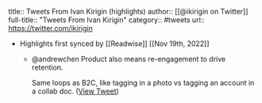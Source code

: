title:: Tweets From Ivan Kirigin (highlights)
author:: [[@ikirigin on Twitter]]
full-title:: "Tweets From Ivan Kirigin"
category:: #tweets
url:: https://twitter.com/ikirigin

- Highlights first synced by [[Readwise]] [[Nov 19th, 2022]]
	- @andrewchen Product also means re-engagement to drive retention. 
	  
	  Same loops as B2C, like tagging in a photo vs tagging an account in a collab doc. ([View Tweet](https://twitter.com/ikirigin/status/1455618086808141826))